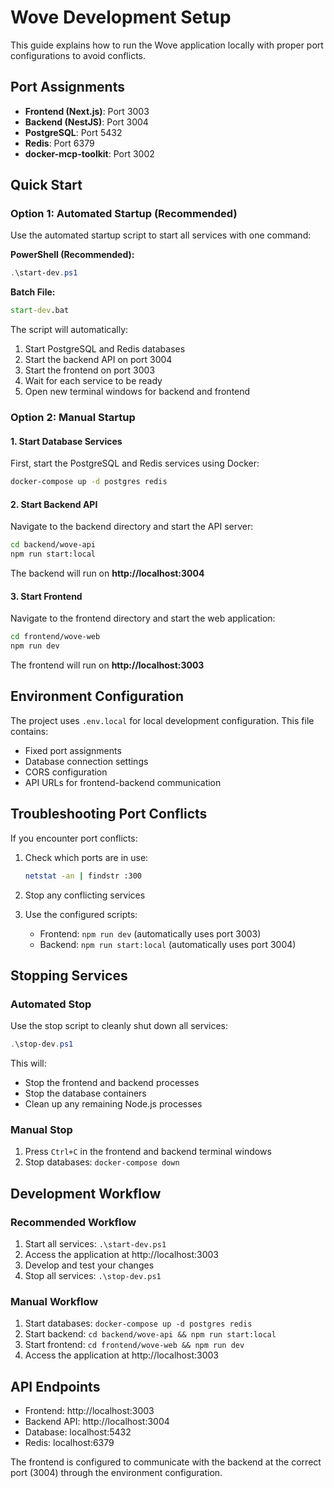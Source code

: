 # Wove Development Setup

This guide explains how to run the Wove application locally with proper port configurations to avoid conflicts.

## Port Assignments

- **Frontend (Next.js)**: Port 3003
- **Backend (NestJS)**: Port 3004
- **PostgreSQL**: Port 5432
- **Redis**: Port 6379
- **docker-mcp-toolkit**: Port 3002

## Quick Start

### Option 1: Automated Startup (Recommended)

Use the automated startup script to start all services with one command:

**PowerShell (Recommended):**
```powershell
.\start-dev.ps1
```

**Batch File:**
```cmd
start-dev.bat
```

The script will automatically:
1. Start PostgreSQL and Redis databases
2. Start the backend API on port 3004
3. Start the frontend on port 3003
4. Wait for each service to be ready
5. Open new terminal windows for backend and frontend

### Option 2: Manual Startup

#### 1. Start Database Services

First, start the PostgreSQL and Redis services using Docker:

```bash
docker-compose up -d postgres redis
```

#### 2. Start Backend API

Navigate to the backend directory and start the API server:

```bash
cd backend/wove-api
npm run start:local
```

The backend will run on **http://localhost:3004**

#### 3. Start Frontend

Navigate to the frontend directory and start the web application:

```bash
cd frontend/wove-web
npm run dev
```

The frontend will run on **http://localhost:3003**

## Environment Configuration

The project uses `.env.local` for local development configuration. This file contains:

- Fixed port assignments
- Database connection settings
- CORS configuration
- API URLs for frontend-backend communication

## Troubleshooting Port Conflicts

If you encounter port conflicts:

1. Check which ports are in use:
   ```bash
   netstat -an | findstr :300
   ```

2. Stop any conflicting services

3. Use the configured scripts:
   - Frontend: `npm run dev` (automatically uses port 3003)
   - Backend: `npm run start:local` (automatically uses port 3004)

## Stopping Services

### Automated Stop

Use the stop script to cleanly shut down all services:

```powershell
.\stop-dev.ps1
```

This will:
- Stop the frontend and backend processes
- Stop the database containers
- Clean up any remaining Node.js processes

### Manual Stop

1. Press `Ctrl+C` in the frontend and backend terminal windows
2. Stop databases: `docker-compose down`

## Development Workflow

### Recommended Workflow
1. Start all services: `.\start-dev.ps1`
2. Access the application at http://localhost:3003
3. Develop and test your changes
4. Stop all services: `.\stop-dev.ps1`

### Manual Workflow
1. Start databases: `docker-compose up -d postgres redis`
2. Start backend: `cd backend/wove-api && npm run start:local`
3. Start frontend: `cd frontend/wove-web && npm run dev`
4. Access the application at http://localhost:3003

## API Endpoints

- Frontend: http://localhost:3003
- Backend API: http://localhost:3004
- Database: localhost:5432
- Redis: localhost:6379

The frontend is configured to communicate with the backend at the correct port (3004) through the environment configuration.